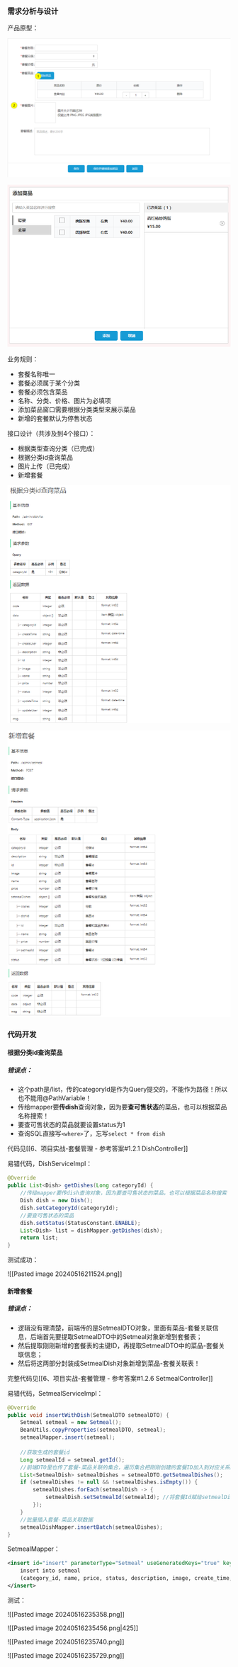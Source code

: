 ### 需求分析与设计

产品原型：

![image-20221018135930842](assets/image-20221018135930842.png)

![image-20221018140833345](assets/image-20221018140833345.png)

业务规则：

- 套餐名称唯一
- 套餐必须属于某个分类
- 套餐必须包含菜品
- 名称、分类、价格、图片为必填项
- 添加菜品窗口需要根据分类类型来展示菜品
- 新增的套餐默认为停售状态

接口设计（共涉及到4个接口）：

- 根据类型查询分类（已完成）
- 根据分类id查询菜品
- 图片上传（已完成）
- 新增套餐

![image-20221018141521068](assets/image-20221018141521068.png)

![image-20221018141606787](assets/image-20221018141606787.png)

### 代码开发

#### 根据分类id查询菜品

##### 错误点：

- 这个path是/list，传的categoryId是作为Query提交的，不能作为路径！所以也不能用@PathVariable！
- 传给mapper要**传dish**查询对象，因为要**查可售状态**的菜品，也可以根据菜品名称搜索！
- 要查可售状态的菜品就要设置status为1
- 查询SQL直接写`<where>`了，忘写`select * from dish`

代码见[[6、项目实战-套餐管理 - 参考答案#1.2.1 DishController]]

易错代码，DishServiceImpl：

```java
@Override  
public List<Dish> getDishes(Long categoryId) {  
    //传给mapper要传dish查询对象，因为要查可售状态的菜品，也可以根据菜品名称搜索  
    Dish dish = new Dish();  
    dish.setCategoryId(categoryId);  
    //要查可售状态的菜品  
    dish.setStatus(StatusConstant.ENABLE);  
    List<Dish> list = dishMapper.getDishes(dish);  
    return list;  
}
```


测试成功：

![[Pasted image 20240516211524.png]]

#### 新增套餐

##### 错误点：

- 逻辑没有理清楚，前端传的是SetmealDTO对象，里面有菜品-套餐关联信息，后端首先要提取SetmealDTO中的Setmeal对象新增到套餐表；
- 然后提取刚刚新增的套餐表的主键ID，再提取SetmealDTO中的菜品-套餐关联信息；
- 然后将这两部分封装成SetmealDish对象新增到菜品-套餐关联表！

完整代码见[[6、项目实战-套餐管理 - 参考答案#1.2.6 SetmealController]]

易错代码，SetmealServiceImpl：

```java
@Override  
public void insertWithDish(SetmealDTO setmealDTO) {  
    Setmeal setmeal = new Setmeal();  
    BeanUtils.copyProperties(setmealDTO, setmeal);  
    setmealMapper.insert(setmeal);  
  
    //获取生成的套餐id  
    Long setmealId = setmeal.getId();  
    //前端DTO里也传了套餐-菜品关联的集合，遍历集合把刚刚创建的套餐ID加入到对应关系表中  
    List<SetmealDish> setmealDishes = setmealDTO.getSetmealDishes();  
    if (setmealDishes != null && !setmealDishes.isEmpty()) {  
        setmealDishes.forEach(setmealDish -> {  
            setmealDish.setSetmealId(setmealId); //将套餐Id赋给setmealDish的每个对象  
        });  
    }  
    //批量插入套餐-菜品关联数据  
    setmealDishMapper.insertBatch(setmealDishes);  
}
```

SetmealMapper：

```xml
<insert id="insert" parameterType="Setmeal" useGeneratedKeys="true" keyProperty="id">  
    insert into setmeal  
    (category_id, name, price, status, description, image, create_time, update_time, create_user, update_user)    values (#{categoryId}, #{name}, #{price}, #{status}, #{description}, #{image}, #{createTime}, #{updateTime}, #{createUser}, #{updateUser})
</insert>
```

测试：

![[Pasted image 20240516235358.png]]

![[Pasted image 20240516235456.png|425]]

![[Pasted image 20240516235740.png]]

![[Pasted image 20240516235729.png]]

